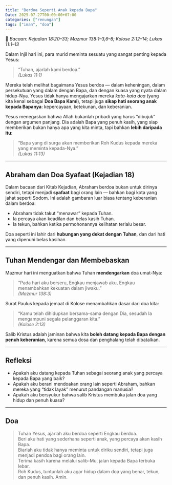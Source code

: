 ```yaml
---
title: "Berdoa Seperti Anak kepada Bapa"
Date: 2025-07-27T00:00:00+07:00
categories: ["renungan"]
tags: ["iman", "doa"]
---
```


📖 _Bacaan: Kejadian 18:20–33; Mazmur 138:1–3,6–8; Kolose 2:12–14; Lukas 11:1–13_

Dalam Injil hari ini, para murid meminta sesuatu yang sangat penting kepada Yesus:

> “Tuhan, ajarlah kami berdoa.”  
> _(Lukas 11:1)_

Mereka telah melihat bagaimana Yesus berdoa — dalam keheningan, dalam persekutuan yang dalam dengan Bapa, dan dengan kuasa yang nyata dalam hidup-Nya. Yesus tidak hanya mengajarkan mereka _kata-kata doa_ (yang kita kenal sebagai **Doa Bapa Kami**), tetapi juga **sikap hati seorang anak kepada Bapanya**: kepercayaan, ketekunan, dan keberanian.

Yesus menegaskan bahwa Allah bukanlah pribadi yang harus “dibujuk” dengan argumen panjang. Dia adalah Bapa yang penuh kasih, yang siap memberikan bukan hanya apa yang kita minta, tapi bahkan **lebih daripada itu**:

> “Bapa yang di surga akan memberikan Roh Kudus kepada mereka yang meminta kepada-Nya.”  
> _(Lukas 11:13)_

---

## Abraham dan Doa Syafaat (Kejadian 18)

Dalam bacaan dari Kitab Kejadian, Abraham berdoa bukan untuk dirinya sendiri, tetapi menjadi **syafaat** bagi orang lain — bahkan bagi kota yang jahat seperti Sodom. Ini adalah gambaran luar biasa tentang keberanian dalam berdoa:

- Abraham tidak takut “menawar” kepada Tuhan.
- Ia percaya akan keadilan dan belas kasih Tuhan.
- Ia tekun, bahkan ketika permohonannya kelihatan terlalu besar.

Doa seperti ini lahir dari **hubungan yang dekat dengan Tuhan**, dan dari hati yang dipenuhi belas kasihan.

---

## Tuhan Mendengar dan Membebaskan

Mazmur hari ini menguatkan bahwa Tuhan **mendengarkan** doa umat-Nya:

> “Pada hari aku berseru, Engkau menjawab aku, Engkau menambahkan kekuatan dalam jiwaku.”  
> _(Mazmur 138:3)_

Surat Paulus kepada jemaat di Kolose menambahkan dasar dari doa kita:

> “Kamu telah dihidupkan bersama-sama dengan Dia, sesudah Ia mengampuni segala pelanggaran kita.”  
> _(Kolose 2:13)_

Salib Kristus adalah jaminan bahwa kita **boleh datang kepada Bapa dengan penuh keberanian**, karena semua dosa dan penghalang telah dibatalkan.

---

## Refleksi

- Apakah aku datang kepada Tuhan sebagai seorang anak yang percaya kepada Bapa yang baik?
- Apakah aku berani mendoakan orang lain seperti Abraham, bahkan mereka yang “tidak layak” menurut pandangan manusia?
- Apakah aku bersyukur bahwa salib Kristus membuka jalan doa yang hidup dan penuh kuasa?

---

## Doa

> Tuhan Yesus, ajarlah aku berdoa seperti Engkau berdoa.  
> Beri aku hati yang sederhana seperti anak, yang percaya akan kasih Bapa.  
> Biarlah aku tidak hanya meminta untuk diriku sendiri, tetapi juga menjadi pendoa bagi orang lain.  
> Terima kasih karena melalui salib-Mu, jalan kepada Bapa terbuka lebar.  
> Roh Kudus, tuntunlah aku agar hidup dalam doa yang benar, tekun, dan penuh kasih. Amin.
